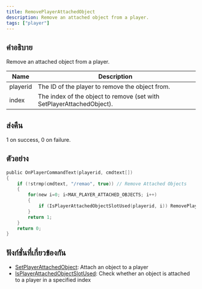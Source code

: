 ```yaml
---
title: RemovePlayerAttachedObject
description: Remove an attached object from a player.
tags: ["player"]
---
```


## คำอธิบาย

Remove an attached object from a player.

| Name     | Description                                                           |
| -------- | --------------------------------------------------------------------- |
| playerid | The ID of the player to remove the object from.                       |
| index    | The index of the object to remove (set with SetPlayerAttachedObject). |

## ส่งคืน

1 on success, 0 on failure.

## ตัวอย่าง

```c
public OnPlayerCommandText(playerid, cmdtext[])
{
    if (!strmp(cmdtext, "/remao", true)) // Remove Attached Objects
    {
        for(new i=0; i<MAX_PLAYER_ATTACHED_OBJECTS; i++)
        {
            if (IsPlayerAttachedObjectSlotUsed(playerid, i)) RemovePlayerAttachedObject(playerid, i);
        }
        return 1;
    }
    return 0;
}
```

## ฟังก์ชั่นที่เกี่ยวข้องกัน

- [SetPlayerAttachedObject](../functions/SetPlayerAttachedObject.md): Attach an object to a player
- [IsPlayerAttachedObjectSlotUsed](../functions/IsPlayerAttachedObjectSlotUsed.md): Check whether an object is attached to a player in a specified index
